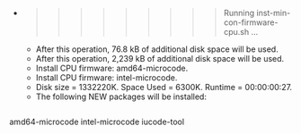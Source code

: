 * >>>>>>>>> Running inst-min-con-firmware-cpu.sh ...
  * After this operation, 76.8 kB of additional disk space will be used.
  * After this operation, 2,239 kB of additional disk space will be used.
  * Install CPU firmware: amd64-microcode.
  * Install CPU firmware: intel-microcode.
  * Disk size = 1332220K. Space Used = 6300K. Runtime = 00:00:00:27.
  * The following NEW packages will be installed:
  ```bash
amd64-microcode intel-microcode iucode-tool
  ```
